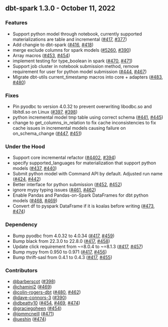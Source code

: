 ## dbt-spark 1.3.0 - October 11, 2022
### Features
- Support python model through notebook, currently supported materializations are table and incremental ([#417](https://github.com/dbt-labs/dbt-spark/issues/417), [#377](https://github.com/dbt-labs/dbt-spark/pull/377))
- Add changie to dbt-spark ([#416](https://github.com/dbt-labs/dbt-spark/issues/416), [#418](https://github.com/dbt-labs/dbt-spark/pull/418))
- merge exclude columns for spark models ([#5260](https://github.com/dbt-labs/dbt-spark/issues/5260), [#390](https://github.com/dbt-labs/dbt-spark/pull/390))
- Array macros ([#453](https://github.com/dbt-labs/dbt-spark/issues/453), [#454](https://github.com/dbt-labs/dbt-spark/pull/454))
- implement testing for type_boolean in spark ([#470](https://github.com/dbt-labs/dbt-spark/issues/470), [#471](https://github.com/dbt-labs/dbt-spark/pull/471))
- Support job cluster in notebook submission method, remove requirement for user for python model submission ([#444](https://github.com/dbt-labs/dbt-spark/issues/444), [#467](https://github.com/dbt-labs/dbt-spark/pull/467))
- Migrate dbt-utils current_timestamp macros into core + adapters ([#483](https://github.com/dbt-labs/dbt-spark/issues/483), [#480](https://github.com/dbt-labs/dbt-spark/pull/480))
### Fixes
- Pin pyodbc to version 4.0.32 to prevent overwriting libodbc.so and libltdl.so on Linux ([#397](https://github.com/dbt-labs/dbt-spark/issues/397), [#398](https://github.com/dbt-labs/dbt-spark/pull/398))
- python incremental model tmp table using correct schema ([#441](https://github.com/dbt-labs/dbt-spark/issues/441), [#445](https://github.com/dbt-labs/dbt-spark/pull/445))
- change to get_columns_in_relation to fix cache inconsistencies to fix cache issues in incremental models causing failure on on_schema_change ([#447](https://github.com/dbt-labs/dbt-spark/issues/447), [#451](https://github.com/dbt-labs/dbt-spark/pull/451))
### Under the Hood
- Support core incremental refactor ([#4402](https://github.com/dbt-labs/dbt-spark/issues/4402), [#394](https://github.com/dbt-labs/dbt-spark/pull/394))
- specify supported_languages for materialization that support python models ([#437](https://github.com/dbt-labs/dbt-spark/issues/437), [#440](https://github.com/dbt-labs/dbt-spark/pull/440))
- Submit python model with Command API by default. Adjusted run name ([#424](https://github.com/dbt-labs/dbt-spark/issues/424), [#442](https://github.com/dbt-labs/dbt-spark/pull/442))
- Better interface for python submission ([#452](https://github.com/dbt-labs/dbt-spark/issues/452), [#452](https://github.com/dbt-labs/dbt-spark/pull/452))
- ignore mypy typing issues ([#461](https://github.com/dbt-labs/dbt-spark/issues/461), [#462](https://github.com/dbt-labs/dbt-spark/pull/462))
- Enable Pandas and Pandas-on-Spark DataFrames for dbt python models ([#468](https://github.com/dbt-labs/dbt-spark/issues/468), [#469](https://github.com/dbt-labs/dbt-spark/pull/469))
- Convert df to pyspark DataFrame if it is koalas before writing ([#473](https://github.com/dbt-labs/dbt-spark/issues/473), [#474](https://github.com/dbt-labs/dbt-spark/pull/474))
### Dependency
- Bump pyodbc from 4.0.32 to 4.0.34 ([#417](https://github.com/dbt-labs/dbt-spark/issues/417), [#459](https://github.com/dbt-labs/dbt-spark/pull/459))
- Bump black from 22.3.0 to 22.8.0 ([#417](https://github.com/dbt-labs/dbt-spark/issues/417), [#458](https://github.com/dbt-labs/dbt-spark/pull/458))
- Update click requirement from ~=8.0.4 to ~=8.1.3 ([#417](https://github.com/dbt-labs/dbt-spark/issues/417), [#457](https://github.com/dbt-labs/dbt-spark/pull/457))
- Bump mypy from 0.950 to 0.971 ([#417](https://github.com/dbt-labs/dbt-spark/issues/417), [#456](https://github.com/dbt-labs/dbt-spark/pull/456))
- Bump thrift-sasl from 0.4.1 to 0.4.3 ([#417](https://github.com/dbt-labs/dbt-spark/issues/417), [#455](https://github.com/dbt-labs/dbt-spark/pull/455))

### Contributors
- [@barberscot](https://github.com/barberscot) ([#398](https://github.com/dbt-labs/dbt-spark/pull/398))
- [@chamini2](https://github.com/chamini2) ([#469](https://github.com/dbt-labs/dbt-spark/pull/469))
- [@colin-rogers-dbt](https://github.com/colin-rogers-dbt) ([#480](https://github.com/dbt-labs/dbt-spark/pull/480), [#462](https://github.com/dbt-labs/dbt-spark/pull/462))
- [@dave-connors-3](https://github.com/dave-connors-3) ([#390](https://github.com/dbt-labs/dbt-spark/pull/390))
- [@dbeatty10](https://github.com/dbeatty10) ([#454](https://github.com/dbt-labs/dbt-spark/pull/454), [#469](https://github.com/dbt-labs/dbt-spark/pull/469), [#474](https://github.com/dbt-labs/dbt-spark/pull/474))
- [@graciegoheen](https://github.com/graciegoheen) ([#454](https://github.com/dbt-labs/dbt-spark/pull/454))
- [@jpmmcneill](https://github.com/jpmmcneill) ([#471](https://github.com/dbt-labs/dbt-spark/pull/471))
- [@ueshin](https://github.com/ueshin) ([#474](https://github.com/dbt-labs/dbt-spark/pull/474))
